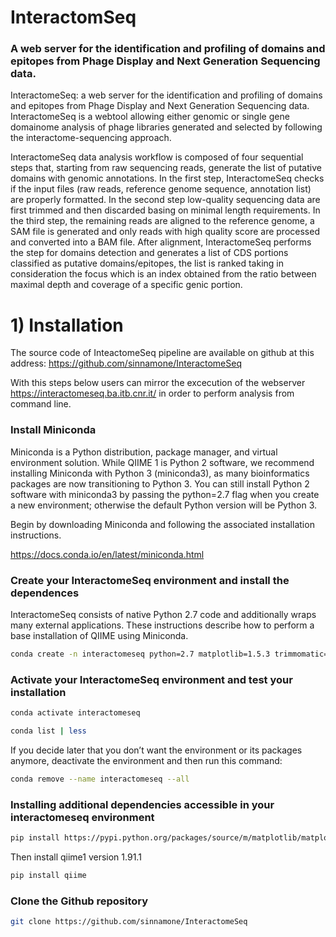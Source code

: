 # InteractomSeq

### A web server for the identification and profiling of domains and epitopes from Phage Display and Next Generation Sequencing data.

InteractomeSeq: a web server for the identification and profiling of domains and epitopes from Phage Display and Next Generation Sequencing data. InteractomeSeq is a webtool allowing either genomic or single gene domainome analysis of phage libraries generated and selected by following the interactome-sequencing approach.

InteractomeSeq data analysis workflow is composed of four sequential steps that, starting from raw sequencing reads, generate the list of putative domains with genomic annotations. In the first step, InteractomeSeq checks if the input files (raw reads, reference genome sequence, annotation list) are properly formatted. In the second step low-quality sequencing data are first trimmed and then discarded basing on minimal length requirements. In the third step, the remaining reads are aligned to the reference genome, a SAM file is generated and only reads with high quality score are processed and converted into a BAM file. After alignment, InteractomeSeq performs the step for domains detection and generates a list of CDS portions classified as putative domains/epitopes, the list is ranked taking in consideration the focus which is an index obtained from the ratio between maximal depth and coverage of a specific genic portion.

# 1)  Installation 

The source code of InteactomeSeq pipeline are available on github at this address: https://github.com/sinnamone/InteractomeSeq

With this steps below users can mirror the excecution of the webserver https://interactomeseq.ba.itb.cnr.it/ in order to perform analysis from command line. 

### Install Miniconda

Miniconda is a Python distribution, package manager, and virtual environment solution. While QIIME 1 is Python 2 software, we recommend installing Miniconda with Python 3 (miniconda3), as many bioinformatics packages are now transitioning to Python 3. You can still install Python 2 software with miniconda3 by passing the python=2.7 flag when you create a new environment; otherwise the default Python version will be Python 3.

Begin by downloading Miniconda and following the associated installation instructions.

https://docs.conda.io/en/latest/miniconda.html

### Create your InteractomeSeq environment and install the dependences

InteractomeSeq consists of native Python 2.7 code and additionally wraps many external applications. These instructions describe how to perform a base installation of QIIME using Miniconda.


```bash
conda create -n interactomeseq python=2.7 matplotlib=1.5.3 trimmomatic=0.36 kallisto=0.46.0 cutadapt=1.12 blast r-base=3.4.1  cython biom-format biopython pysam pybedtools bioconductor-edger -c conda-forge -c bioconda -c r -c anaconda
```

### Activate your InteractomeSeq environment and test your installation


```bash
conda activate interactomeseq
```


```bash
conda list | less 
```

If you decide later that you don’t want the environment or its packages anymore, deactivate the environment and then run this command:


```bash
conda remove --name interactomeseq --all
```

### Installing additional dependencies accessible in your interactomeseq environment


```bash
pip install https://pypi.python.org/packages/source/m/matplotlib/matplotlib-1.4.3.tar.gz
```

Then install qiime1 version 1.91.1


```bash
pip install qiime
```

### Clone the Github repository


```bash
git clone https://github.com/sinnamone/InteractomeSeq
```
